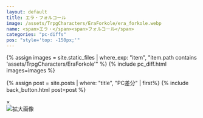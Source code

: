 ```yaml
---
layout: default
title: エラ・フォルコール
image: /assets/TrpgCharacters/EraForkole/era_forkole.webp
name: <span>エラ・</span><span>フォルコール</span>
categories: "pc-diffs"
pos: "style='top: -150px;'"
---
```


{% assign images = site.static_files | where_exp: "item", "item.path contains 'assets/TrpgCharacters/EraForkole'" %}
{% include pc_diff.html images=images %}

{% assign post = site.posts | where: "title", "PC差分" | first%}
{% include back_button.html post=post %}

<div class="modal" id="modal">
    <span class="close" id="close">&times;</span>
    <div class="modal-content">
        <img id="modalImg" alt="拡大画像">
    </div>
</div>

<script src="{{ site.baseurl }}/script/modal-window.js"></script>
